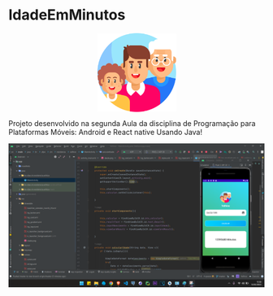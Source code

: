# IdadeEmMinutos

<div  align="center">
<img style="width:155px;" align="center" src="https://github.com/Kleitomberg/IdadeEmMinutos/blob/master/app/src/main/res/drawable/idade.png"/>
</div>

Projeto desenvolvido na segunda Aula da disciplina de Programação para Plataformas Móveis: Android e React native
Usando Java!

<div  align="center">
<img  align="center" src="https://github.com/Kleitomberg/IdadeEmMinutos/blob/master/app/src/main/res/drawable/Captura%20de%20tela%202023-02-13%20155843.png"/>
</div>



